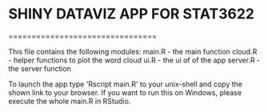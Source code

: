 # SHINY DATAVIZ APP FOR STAT3622
================================

This file contains the following modules:
	main.R - the main function
	cloud.R - helper functions to plot the word cloud
	ui.R - the ui of of the app
	server.R - the server function

To launch the app type 'Rscript main.R' to your unix-shell and copy the shown link
to your browser. If you want to run this on Windows, please execute the whole main.R
in RStudio.
